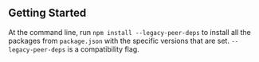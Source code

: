 ## Getting Started

At the command line, run `npm install --legacy-peer-deps` to install all the packages from `package.json` with the specific versions that are set. `--legacy-peer-deps` is a compatibility flag.
